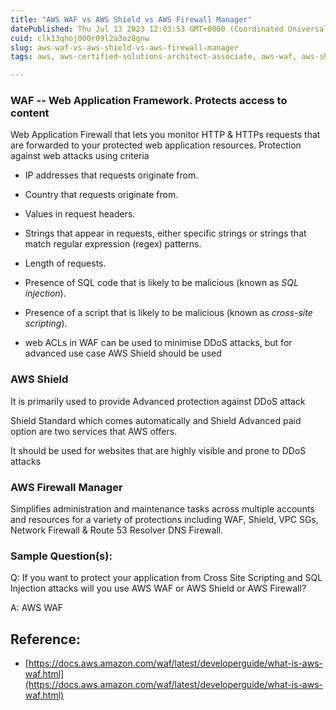 ```yaml
---
title: "AWS WAF vs AWS Shield vs AWS Firewall Manager"
datePublished: Thu Jul 13 2023 12:03:53 GMT+0000 (Coordinated Universal Time)
cuid: clk13qhoj000r09l2a3oz8gnw
slug: aws-waf-vs-aws-shield-vs-aws-firewall-manager
tags: aws, aws-certified-solutions-architect-associate, aws-waf, aws-shield, aws-firewall

---
```


### WAF -- Web Application Framework. Protects access to content

Web Application Firewall that lets you monitor HTTP & HTTPs requests that are forwarded to your protected web application resources. Protection against web attacks using criteria

* IP addresses that requests originate from.
    
* Country that requests originate from.
    
* Values in request headers.
    
* Strings that appear in requests, either specific strings or strings that match regular expression (regex) patterns.
    
* Length of requests.
    
* Presence of SQL code that is likely to be malicious (known as *SQL injection*).
    
* Presence of a script that is likely to be malicious (known as *cross-site scripting*).
    
* web ACLs in WAF can be used to minimise DDoS attacks, but for advanced use case AWS Shield should be used
    

### AWS Shield

It is primarily used to provide Advanced protection against DDoS attack

Shield Standard which comes automatically and Shield Advanced paid option are two services that AWS offers.

It should be used for websites that are highly visible and prone to DDoS attacks

### AWS Firewall Manager

Simplifies administration and maintenance tasks across multiple accounts and resources for a variety of protections including WAF, Shield, VPC SGs, Network Firewall & Route 53 Resolver DNS Firewall.

### Sample Question(s):

Q: If you want to protect your application from Cross Site Scripting and SQL Injection attacks will you use AWS WAF or AWS Shield or AWS Firewall?

A: AWS WAF

## Reference:

* [https://docs.aws.amazon.com/waf/latest/developerguide/what-is-aws-waf.html](https://docs.aws.amazon.com/waf/latest/developerguide/what-is-aws-waf.html)